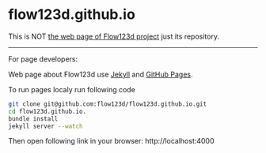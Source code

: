flow123d.github.io
==================

This is NOT [the web page of Flow123d project](http://flow123d.github.io) just its repository.

-------------------------------------------

For page developers:

Web page about Flow123d use [Jekyll](http://jekyllrb.com/) and [GitHub Pages](https://pages.github.com/).

To run pages localy run following code

```bash
git clone git@github.com:flow123d/flow123d.github.io.git
cd flow123d.github.io.
bundle install
jekyll server --watch
```

Then open following link in your browser: http://localhost:4000
